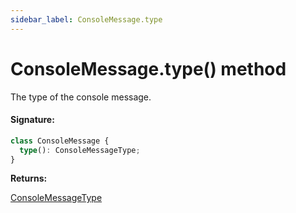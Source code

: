 ```yaml
---
sidebar_label: ConsoleMessage.type
---
```


# ConsoleMessage.type() method

The type of the console message.

#### Signature:

```typescript
class ConsoleMessage {
  type(): ConsoleMessageType;
}
```

**Returns:**

[ConsoleMessageType](./puppeteer.consolemessagetype.md)
